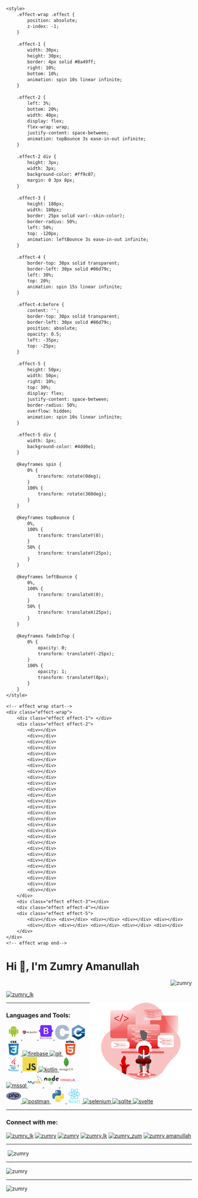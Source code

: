 <html>

<head>
    <title>Zumry</title>

    <style>
        .effect-wrap .effect {
            position: absolute;
            z-index: -1;
        }
        
        .effect-1 {
            width: 30px;
            height: 30px;
            border: 4px solid #8a49ff;
            right: 10%;
            bottom: 10%;
            animation: spin 10s linear infinite;
        }
        
        .effect-2 {
            left: 3%;
            bottom: 20%;
            width: 40px;
            display: flex;
            flex-wrap: wrap;
            justify-content: space-between;
            animation: topBounce 3s ease-in-out infinite;
        }
        
        .effect-2 div {
            height: 3px;
            width: 3px;
            background-color: #ff9c07;
            margin: 0 3px 8px;
        }
        
        .effect-3 {
            height: 180px;
            width: 180px;
            border: 25px solid var(--skin-color);
            border-radius: 50%;
            left: 50%;
            top: -120px;
            animation: leftBounce 3s ease-in-out infinite;
        }
        
        .effect-4 {
            border-top: 30px solid transparent;
            border-left: 30px solid #06d79c;
            left: 30%;
            top: 20%;
            animation: spin 15s linear infinite;
        }
        
        .effect-4:before {
            content: '';
            border-top: 30px solid transparent;
            border-left: 30px solid #06d79c;
            position: absolute;
            opacity: 0.5;
            left: -35px;
            top: -25px;
        }
        
        .effect-5 {
            height: 50px;
            width: 50px;
            right: 10%;
            top: 30%;
            display: flex;
            justify-content: space-between;
            border-radius: 50%;
            overflow: hidden;
            animation: spin 10s linear infinite;
        }
        
        .effect-5 div {
            width: 1px;
            background-color: #4dd0e1;
        }
        
        @keyframes spin {
            0% {
                transform: rotate(0deg);
            }
            100% {
                transform: rotate(360deg);
            }
        }
        
        @keyframes topBounce {
            0%,
            100% {
                transform: translateY(0);
            }
            50% {
                transform: translateY(25px);
            }
        }
        
        @keyframes leftBounce {
            0%,
            100% {
                transform: translateX(0);
            }
            50% {
                transform: translateX(25px);
            }
        }
        
        @keyframes fadeInTop {
            0% {
                opacity: 0;
                transform: translateY(-25px);
            }
            100% {
                opacity: 1;
                transform: translateY(0px);
            }
        }
    </style>


</head>

<body>

    <!-- effect wrap start-->
    <div class="effect-wrap">
        <div class="effect effect-1"> </div>
        <div class="effect effect-2">
            <div></div>
            <div></div>
            <div></div>
            <div></div>
            <div></div>
            <div></div>
            <div></div>
            <div></div>
            <div></div>
            <div></div>
            <div></div>
            <div></div>
            <div></div>
            <div></div>
            <div></div>
            <div></div>
            <div></div>
            <div></div>
            <div></div>
            <div></div>
            <div></div>
            <div></div>
            <div></div>
            <div></div>
            <div></div>
            <div></div>
            <div></div>
            <div></div>
        </div>
        <div class="effect effect-3"></div>
        <div class="effect effect-4"></div>
        <div class="effect effect-5">
            <div></div> <div></div> <div></div> <div></div> <div></div>
            <div></div> <div></div> <div></div> <div></div> <div></div>
        </div>
    </div>
    <!-- effect wrap end-->

<h1>Hi 👋, I'm Zumry Amanullah</h1>

<p align="right"> 
    <img src="https://komarev.com/ghpvc/?username=zumry&label=Profile%20views&color=0e75b6&style=flat" alt="zumry" /> 
</p>

<p align="left">
    <a href="https://twitter.com/zumry_lk" target="blank"><img src="https://img.shields.io/twitter/follow/zumry_lk?logo=twitter&style=for-the-badge" alt="zumry_lk" /></a>
</p>

<a>
    <img src="https://github.com/Zumry/Zumry/blob/main/img/Coding%20_Monochromatic.svg" alt="Illustration" width="55%" align="right" style="max-width:100% ;">
</a>

<hr></hr>
<h3 align="left">Languages and Tools:</h3>
<p align="left">
    <a href="https://developer.android.com" target="_blank"> <img src="https://raw.githubusercontent.com/devicons/devicon/master/icons/android/android-original-wordmark.svg" alt="android" width="40" height="40" /> </a>
    <a href="https://angular.io" target="_blank"> <img src="https://raw.githubusercontent.com/devicons/devicon/master/icons/angularjs/angularjs-original-wordmark.svg" alt="angularjs" width="40" height="40" /> </a>
    <a href="https://getbootstrap.com" target="_blank"> <img src="https://raw.githubusercontent.com/devicons/devicon/master/icons/bootstrap/bootstrap-plain-wordmark.svg" alt="bootstrap" width="40" height="40" /> </a>
    <a href="https://www.cprogramming.com/" target="_blank"> <img src="https://raw.githubusercontent.com/devicons/devicon/master/icons/c/c-original.svg" alt="c" width="40" height="40" /> </a>
    <a href="https://www.w3schools.com/cpp/" target="_blank"> <img src="https://raw.githubusercontent.com/devicons/devicon/master/icons/cplusplus/cplusplus-original.svg" alt="cplusplus" width="40" height="40" /> </a>
    <a href="https://www.w3schools.com/css/" target="_blank"> <img src="https://raw.githubusercontent.com/devicons/devicon/master/icons/css3/css3-original-wordmark.svg" alt="css3" width="40" height="40" /> </a>
    <a href="https://firebase.google.com/" target="_blank"> <img src="https://www.vectorlogo.zone/logos/firebase/firebase-icon.svg" alt="firebase" width="40" height="40" /> </a>
    <a href="https://git-scm.com/" target="_blank"> <img src="https://www.vectorlogo.zone/logos/git-scm/git-scm-icon.svg" alt="git" width="40" height="40" /> </a>
    <a href="https://www.w3.org/html/" target="_blank"> <img src="https://raw.githubusercontent.com/devicons/devicon/master/icons/html5/html5-original-wordmark.svg" alt="html5" width="40" height="40" /> </a>
    <a href="https://www.java.com" target="_blank"> <img src="https://raw.githubusercontent.com/devicons/devicon/master/icons/java/java-original.svg" alt="java" width="40" height="40" /> </a>
    <a href="https://developer.mozilla.org/en-US/docs/Web/JavaScript" target="_blank"> <img src="https://raw.githubusercontent.com/devicons/devicon/master/icons/javascript/javascript-original.svg" alt="javascript" width="40" height="40" /> </a>
    <a href="https://kotlinlang.org" target="_blank"> <img src="https://www.vectorlogo.zone/logos/kotlinlang/kotlinlang-icon.svg" alt="kotlin" width="40" height="40" /> </a>
    <a href="https://www.mongodb.com/" target="_blank"> <img src="https://raw.githubusercontent.com/devicons/devicon/master/icons/mongodb/mongodb-original-wordmark.svg" alt="mongodb" width="40" height="40" /> </a>
    <a href="https://www.microsoft.com/en-us/sql-server" target="_blank"> <img src="https://cdn.worldvectorlogo.com/logos/microsoft-sql-server.svg" alt="mssql" width="40" height="40" /> </a>
    <a href="https://www.mysql.com/" target="_blank"> <img src="https://raw.githubusercontent.com/devicons/devicon/master/icons/mysql/mysql-original-wordmark.svg" alt="mysql" width="40" height="40" /> </a>
    <a href="https://nodejs.org" target="_blank"> <img src="https://raw.githubusercontent.com/devicons/devicon/master/icons/nodejs/nodejs-original-wordmark.svg" alt="nodejs" width="40" height="40" /> </a>
    <a href="https://www.oracle.com/" target="_blank"> <img src="https://raw.githubusercontent.com/devicons/devicon/master/icons/oracle/oracle-original.svg" alt="oracle" width="40" height="40" /> </a>
    <a href="https://www.php.net" target="_blank"> <img src="https://raw.githubusercontent.com/devicons/devicon/master/icons/php/php-original.svg" alt="php" width="40" height="40" /> </a>
    <a href="https://postman.com" target="_blank"> <img src="https://www.vectorlogo.zone/logos/getpostman/getpostman-icon.svg" alt="postman" width="40" height="40" /> </a>
    <a href="https://www.python.org" target="_blank"> <img src="https://raw.githubusercontent.com/devicons/devicon/master/icons/python/python-original.svg" alt="python" width="40" height="40" /> </a>
    <a href="https://reactjs.org/" target="_blank"> <img src="https://raw.githubusercontent.com/devicons/devicon/master/icons/react/react-original-wordmark.svg" alt="react" width="40" height="40" /> </a>
    <a href="https://www.selenium.dev" target="_blank"> <img src="https://raw.githubusercontent.com/detain/svg-logos/780f25886640cef088af994181646db2f6b1a3f8/svg/selenium-logo.svg" alt="selenium" width="40" height="40" /> </a>
    <a href="https://www.sqlite.org/" target="_blank"> <img src="https://www.vectorlogo.zone/logos/sqlite/sqlite-icon.svg" alt="sqlite" width="40" height="40" /> </a>
    <a href="https://svelte.dev" target="_blank"> <img src="https://upload.wikimedia.org/wikipedia/commons/1/1b/Svelte_Logo.svg" alt="svelte" width="40" height="40" /> </a>
</p>

<hr></hr>
<h3 align="left">Connect with me:</h3>
<p align="left">
    <a href="https://twitter.com/zumry_lk" target="blank"><img align="center" src="https://cdn.jsdelivr.net/npm/simple-icons@3.0.1/icons/twitter.svg" alt="zumry_lk" height="30" width="40" /></a>
    <a href="https://linkedin.com/in/zumry" target="blank"><img align="center" src="https://cdn.jsdelivr.net/npm/simple-icons@3.0.1/icons/linkedin.svg" alt="zumry" height="30" width="40" /></a>
    <a href="https://stackoverflow.com/users/11932513/zumry" target="blank"><img align="center" src="https://cdn.jsdelivr.net/npm/simple-icons@3.0.1/icons/stackoverflow.svg" alt="zumry" height="30" width="40" /></a>
    <a href="https://fb.com/zumry.lk" target="blank"><img align="center" src="https://cdn.jsdelivr.net/npm/simple-icons@3.0.1/icons/facebook.svg" alt="zumry.lk" height="30" width="40" /></a>
    <a href="https://instagram.com/zumry_zum" target="blank"><img align="center" src="https://cdn.jsdelivr.net/npm/simple-icons@3.0.1/icons/instagram.svg" alt="zumry_zum" height="30" width="40" /></a>
    <a href="https://www.youtube.com/c/zumry amanullah" target="blank"><img align="center" src="https://cdn.jsdelivr.net/npm/simple-icons@3.0.1/icons/youtube.svg" alt="zumry amanullah" height="30" width="40" /></a>
</p>

<hr> </hr>
<p>&nbsp;<img align="center" src="https://github-readme-stats.vercel.app/api?username=zumry&show_icons=true&locale=en" alt="zumry" /></p>

<hr> </hr>
<p><img align="center" src="https://github-readme-stats.vercel.app/api/top-langs?username=zumry&show_icons=true&locale=en&layout=compact" alt="zumry" /></p>

<hr> </hr>
<p><img align="center" src="https://github-readme-streak-stats.herokuapp.com/?user=zumry&" alt="zumry" /></p>

</body>
</html>

